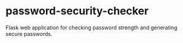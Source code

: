 # password-security-checker
Flask web application for checking password strength and generating secure passwords.
